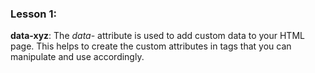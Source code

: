 ### Lesson 1:
**data-xyz**: The *data-* attribute is used to add custom data to your HTML page. This helps to create the custom attributes in tags that you can manipulate and use accordingly.
